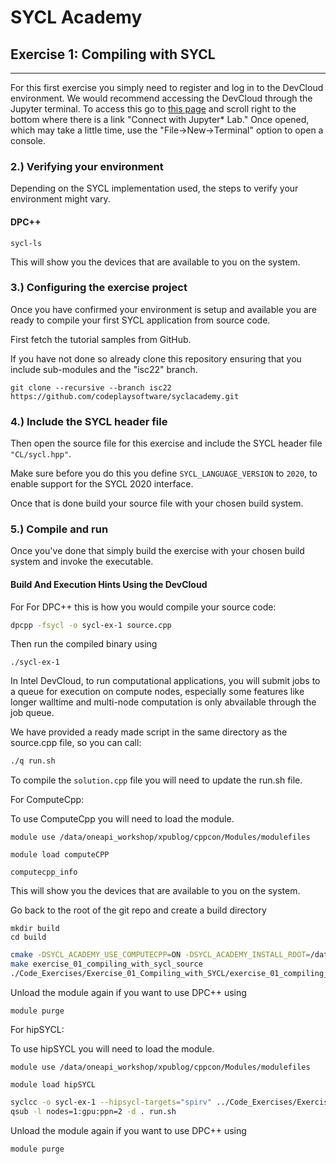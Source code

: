 # SYCL Academy

## Exercise 1: Compiling with SYCL

---

For this first exercise you simply need to register and log in to the DevCloud 
environment. We would recommend accessing the DevCloud through the Jupyter terminal.
To access this go to [this page](https://devcloud.intel.com/oneapi/get_started/) 
and scroll right to the bottom where there is a link "Connect with Jupyter* Lab."
Once opened, which may take a little time, use the "File->New->Terminal" option to 
open a console.

### 2.) Verifying your environment

Depending on the SYCL implementation used, the steps to verify your environment might vary.

#### DPC++

```
sycl-ls
```

This will show you the devices that are available to you on the system.

### 3.) Configuring the exercise project

Once you have confirmed your environment is setup and available you are ready to
compile your first SYCL application from source code.

First fetch the tutorial samples from GitHub.

If you have not done so already clone this repository ensuring that you include sub-modules 
and the "isc22" branch.

```
git clone --recursive --branch isc22 https://github.com/codeplaysoftware/syclacademy.git
```

### 4.) Include the SYCL header file

Then open the source file for this exercise and include the SYCL header file
`"CL/sycl.hpp"`.

Make sure before you do this you define `SYCL_LANGUAGE_VERSION` to `2020`, to
enable support for the SYCL 2020 interface.

Once that is done build your source file with your chosen build system.

### 5.) Compile and run

Once you've done that simply build the exercise with your chosen build system
and invoke the executable.


#### Build And Execution Hints Using the DevCloud

For For DPC++ this is how you would compile your source code:

```sh
dpcpp -fsycl -o sycl-ex-1 source.cpp
```

Then run the compiled binary using

```
./sycl-ex-1
```

In Intel DevCloud, to run computational applications, you will submit jobs to a queue for execution on compute nodes,
especially some features like longer walltime and multi-node computation is only abvailable through the job queue.

We have provided a ready made script in the same directory as the source.cpp file, so you can call:

```sh
./q run.sh
```

To compile the `solution.cpp` file you will need to update the run.sh file.

For ComputeCpp:

To use ComputeCpp you will need to load the module.

`module use /data/oneapi_workshop/xpublog/cppcon/Modules/modulefiles`

`module load computeCPP`

```
computecpp_info
```

This will show you the devices that are available to you on the system.

Go back to the root of the git repo and create a build directory

```
mkdir build
cd build
```

```sh
cmake -DSYCL_ACADEMY_USE_COMPUTECPP=ON -DSYCL_ACADEMY_INSTALL_ROOT=/data/oneapi_workshop/isc22/ComputeCpp-experimental-CE-2.10.0-x86_64-linux-gnu -DOpenCL_INCLUDE_DIR=/data/oneapi_workshop/xpublog/cppcon/OpenCL-Headers/include -DOpenCL_LIBRARY=tools/versions/oneapi/2022.2/oneapi/compiler/2022.1.0/linux/lib ..
make exercise_01_compiling_with_sycl_source
./Code_Exercises/Exercise_01_Compiling_with_SYCL/exercise_01_compiling_with_sycl_source
```
Unload the module again if you want to use DPC++ using 

`module purge`

For hipSYCL:

To use hipSYCL you will need to load the module.

`module use /data/oneapi_workshop/xpublog/cppcon/Modules/modulefiles`

`module load hipSYCL`

```sh
syclcc -o sycl-ex-1 --hipsycl-targets="spirv" ../Code_Exercises/Exercise_01_Compiling_with_SYCL/source.cpp
qsub -l nodes=1:gpu:ppn=2 -d . run.sh
```

Unload the module again if you want to use DPC++ using 

`module purge`


[devcloud-job-submission]: https://devcloud.intel.com/oneapi/documentation/job-submission/
